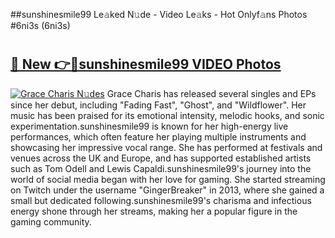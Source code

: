 ##sunshinesmile99 Le𝚊ked N𝚞de - Video Le𝚊ks - Hot Onlyf𝚊ns Photos #6ni3s (6ni3s)

# <h2><a href="https://mediaupload.pro?title=sunshinesmile99&ref=9FEB">🔗 New 👉🔴sunshinesmile99 VIDEO Photos</a></h2>

[![Grace Charis N𝚞des](https://i.imgur.com/rIISA9y.gif)](https://mediaupload.pro?title=sunshinesmile99&ref=9FEB)
Grace Charis has released several singles and EPs since her debut, including "Fading Fast", "Ghost", and "Wildflower". Her music has been praised for its emotional intensity, melodic hooks, and sonic experimentation.sunshinesmile99 is known for her high-energy live performances, which often feature her playing multiple instruments and showcasing her impressive vocal range. She has performed at festivals and venues across the UK and Europe, and has supported established artists such as Tom Odell and Lewis Capaldi.sunshinesmile99's journey into the world of social media began with her love for gaming. She started streaming on Twitch under the username "GingerBreaker" in 2013, where she gained a small but dedicated following.sunshinesmile99's charisma and infectious energy shone through her streams, making her a popular figure in the gaming community.